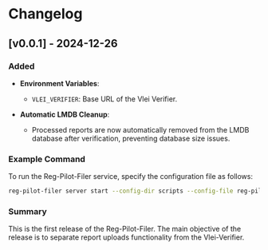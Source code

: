 # Changelog

## [v0.0.1] - 2024-12-26

### Added

- **Environment Variables**:
  - `VLEI_VERIFIER`: Base URL of the Vlei Verifier.

- **Automatic LMDB Cleanup**: 
  - Processed reports are now automatically removed from the LMDB database after verification, preventing database size issues.

### Example Command
To run the Reg-Pilot-Filer service, specify the configuration file as follows:
```bash
reg-pilot-filer server start --config-dir scripts --config-file reg-pilot-filer-config.json
```

### Summary

This is the first release of the Reg-Pilot-Filer. The main objective of the release is to separate report uploads functionality from the Vlei-Verifier.
